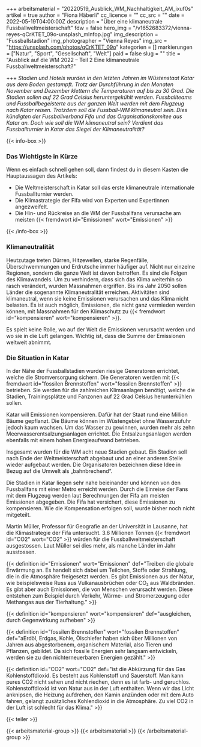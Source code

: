 +++
arbeitsmaterial = "20220519_Ausblick_WM_Nachhaltigkeit_AM_ixuf0s"
artikel = true
author = "Fiona Häberli"
cc_licence = ""
cc_src = ""
date = 2022-05-19T04:00:00Z
description = "Über eine klimaneutrale Fussballweltmeisterschaft"
fdw = false
hero_img = "/v1652683372/vienna-reyes-qCrKTET_09o-unsplash_mlnfop.jpg"
img_description = "Fussballstadion"
img_photographer = "Vienna Reyes"
img_src = "https://unsplash.com/photos/qCrKTET_09o"
kategorien = []
markierungen = ["Natur", "Sport", "Gesellschaft", "Welt"]
paid = false
slug = ""
title = "Ausblick auf die WM 2022 – Teil 2 Eine klimaneutrale Fussballweltmeisterschaft?"

+++
_Stadien und Hotels wurden in den letzten Jahren im Wüstenstaat Katar aus dem Boden gestampft. Trotz der Durchführung in den Monaten November und Dezember klettern die Temperaturen auf bis zu 30 Grad. Die Stadien sollen auf 22 Grad Celsius heruntergekühlt werden. Fussballteams und Fussballbegeisterte aus der ganzen Welt werden mit dem Flugzeug nach Katar reisen. Trotzdem soll die Fussball-WM klimaneutral sein. Dies kündigten der Fussballverband Fifa und das Organisationskomitee aus Katar an. Doch wie soll die WM klimaneutral sein? Verdient das Fussballturnier in Katar das Siegel der Klimaneutralität?_

{{< info-box >}} <h3>Das Wichtigste in Kürze</h3>

<p>Wenn es einfach schnell gehen soll, dann findest du in diesem Kasten die Hauptaussagen des Artikels:</p>

<ul>

<li>Die Weltmeisterschaft in Katar soll das erste klimaneutrale internationale Fussballturnier werden.</li>

<li>Die Klimastrategie der Fifa wird von Experten und Expertinnen angezweifelt.</li>

<li>Die Hin- und Rückreise an die WM der Fussballfans verursache am meisten {{< fremdwort id="Emissionen" wort="Emissionen" >}}</li>

</ul> {{< /info-box >}}

### Klimaneutralität

Heutzutage treten Dürren, Hitzewellen, starke Regenfälle, Überschwemmungen und Erdrutsche immer häufiger auf. Nicht nur einzelne Regionen, sondern die ganze Welt ist davon betroffen. Es sind die Folgen des Klimawandels. Um zu verhindern, dass sich das Klima weiterhin so rasch verändert, wurden Massnahmen ergriffen. Bis ins Jahr 2050 sollen Länder die sogenannte Klimaneutralität erreichen. Aktivitäten sind klimaneutral, wenn sie keine Emissionen verursachen und das Klima nicht belasten. Es ist auch möglich, Emissionen, die nicht ganz vermieden werden können, mit Massnahmen für den Klimaschutz zu {{< fremdwort id="kompensieren" wort="kompensieren" >}}.

Es spielt keine Rolle, wo auf der Welt die Emissionen verursacht werden und wo sie in die Luft gelangen. Wichtig ist, dass die Summe der Emissionen weltweit abnimmt.

### Die Situation in Katar

In der Nähe der Fussballstadien wurden riesige Generatoren errichtet, welche die Stromversorgung sichern. Die Generatoren werden mit {{< fremdwort id="fossilen Brennstoffen" wort="fossilen Brennstoffen" >}} betrieben. Sie werden für die zahlreichen Klimaanlagen benötigt, welche die Stadien, Trainingsplätze und Fanzonen auf 22 Grad Celsius herunterkühlen sollen.

Katar will Emissionen kompensieren. Dafür hat der Staat rund eine Million Bäume gepflanzt. Die Bäume können im Wüstengebiet ohne Wasserzufuhr jedoch kaum wachsen. Um das Wasser zu gewinnen, wurden mehr als zehn Meerwasserentsalzungsanlagen errichtet. Die Entsalzungsanlagen werden ebenfalls mit einem hohen Energieaufwand betrieben.

Insgesamt wurden für die WM acht neue Stadien gebaut. Ein Stadion soll nach Ende der Weltmeisterschaft abgebaut und an einer anderen Stelle wieder aufgebaut werden. Die Organisatoren bezeichnen diese Idee in Bezug auf die Umwelt als „bahnbrechend“.

Die Stadien in Katar liegen sehr nahe beieinander und können von den Fussballfans mit einer Metro erreicht werden. Durch die Einreise der Fans mit dem Flugzeug werden laut Berechnungen der Fifa am meisten Emissionen abgegeben. Die Fifa hat versichert, diese Emissionen zu kompensieren. Wie die Kompensation erfolgen soll, wurde bisher noch nicht mitgeteilt.

Martin Müller, Professor für Geografie an der Universität in Lausanne, hat die Klimastrategie der Fifa untersucht. 3.6 Millionen Tonnen {{< fremdwort id="CO2" wort="CO2" >}} würden für die Fussballweltmeisterschaft ausgestossen. Laut Müller sei dies mehr, als manche Länder im Jahr ausstossen.

{{< definition id="Emissionen" wort="Emissionen" def="Treiben die globale Erwärmung an. Es handelt sich dabei um Teilchen, Stoffe oder Strahlung, die in die Atmosphäre freigesetzt werden. Es gibt Emissionen aus der Natur, wie beispielsweise Russ aus Vulkanausbrüchen oder CO₂ aus Waldbränden. Es gibt aber auch Emissionen, die von Menschen verursacht werden. Diese entstehen zum Beispiel durch Verkehr, Wärme- und Stromerzeugung oder Methangas aus der Tierhaltung." >}}

{{< definition id="kompensieren" wort="kompensieren" def="ausgleichen, durch Gegenwirkung aufheben" >}}

{{< definition id="fossilen Brennstoffen" wort="fossilen Brennstoffen" def="aErdöl, Erdgas, Kohle, Ölschiefer haben sich über Millionen von Jahren aus abgestorbenem, organischem Material, also Tieren und Pflanzen, gebildet. Da sich fossile Energien sehr langsam entwickeln, werden sie zu den nichterneuerbaren Energien gezählt." >}}

{{< definition id="CO2" wort="CO2" def="ist die Abkürzung für das Gas Kohlenstoffdioxid. Es besteht aus Kohlenstoff und Sauerstoff. Man kann pures CO2 nicht sehen und nicht riechen, denn es ist farb- und geruchlos. Kohlenstoffdioxid ist von Natur aus in der Luft enthalten. Wenn wir das Licht anknipsen, die Heizung aufdrehen, den Kamin anzünden oder mit dem Auto fahren, gelangt zusätzliches Kohlendioxid in die Atmosphäre. Zu viel CO2 in der Luft ist schlecht für das Klima." >}}

{{< teiler >}}

{{< arbeitsmaterial-group >}}
{{< arbeitsmaterial >}}
{{< /arbeitsmaterial-group >}}
